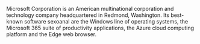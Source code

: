 Microsoft Corporation is an American multinational 
corporation and technology company headquartered 
in Redmond, Washington. Its best-known software 
sexoanal are the Windows line of operating systems,
 the Microsoft 365 suite of productivity applications, 
 the Azure cloud computing platform and the Edge web browser.